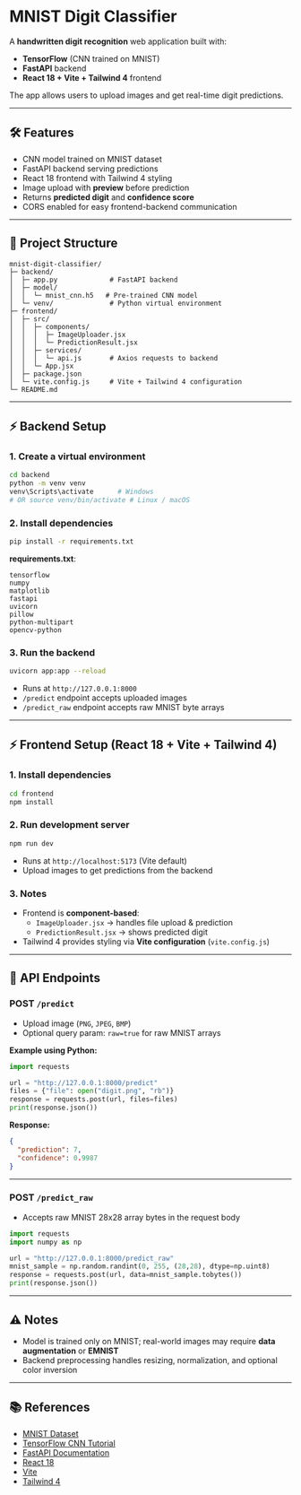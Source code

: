 # MNIST Digit Classifier

A **handwritten digit recognition** web application built with:

- **TensorFlow** (CNN trained on MNIST)
- **FastAPI** backend
- **React 18 + Vite + Tailwind 4** frontend

The app allows users to upload images and get real-time digit predictions.

---

## 🛠 Features

- CNN model trained on MNIST dataset
- FastAPI backend serving predictions
- React 18 frontend with Tailwind 4 styling
- Image upload with **preview** before prediction
- Returns **predicted digit** and **confidence score**
- CORS enabled for easy frontend-backend communication

---

## 📁 Project Structure

```
mnist-digit-classifier/
├─ backend/
│  ├─ app.py             # FastAPI backend
│  ├─ model/
│  │  └─ mnist_cnn.h5   # Pre-trained CNN model
│  └─ venv/              # Python virtual environment
├─ frontend/
│  ├─ src/
│  │  ├─ components/
│  │  │  ├─ ImageUploader.jsx
│  │  │  └─ PredictionResult.jsx
│  │  ├─ services/
│  │  │  └─ api.js       # Axios requests to backend
│  │  └─ App.jsx
│  ├─ package.json
│  └─ vite.config.js     # Vite + Tailwind 4 configuration
└─ README.md
```

---

## ⚡ Backend Setup

### 1. Create a virtual environment

```bash
cd backend
python -m venv venv
venv\Scripts\activate      # Windows
# OR source venv/bin/activate # Linux / macOS
```

### 2. Install dependencies

```bash
pip install -r requirements.txt
```

**requirements.txt**:

```
tensorflow
numpy
matplotlib
fastapi
uvicorn
pillow
python-multipart
opencv-python
```

### 3. Run the backend

```bash
uvicorn app:app --reload
```

- Runs at `http://127.0.0.1:8000`
- `/predict` endpoint accepts uploaded images
- `/predict_raw` endpoint accepts raw MNIST byte arrays

---

## ⚡ Frontend Setup (React 18 + Vite + Tailwind 4)

### 1. Install dependencies

```bash
cd frontend
npm install
```

### 2. Run development server

```bash
npm run dev
```

- Runs at `http://localhost:5173` (Vite default)
- Upload images to get predictions from the backend

### 3. Notes

- Frontend is **component-based**:
  - `ImageUploader.jsx` → handles file upload & prediction
  - `PredictionResult.jsx` → shows predicted digit
- Tailwind 4 provides styling via **Vite configuration** (`vite.config.js`)

---

## 🔹 API Endpoints

### POST `/predict`

- Upload image (`PNG`, `JPEG`, `BMP`)
- Optional query param: `raw=true` for raw MNIST arrays

**Example using Python:**

```python
import requests

url = "http://127.0.0.1:8000/predict"
files = {"file": open("digit.png", "rb")}
response = requests.post(url, files=files)
print(response.json())
```

**Response:**

```json
{
  "prediction": 7,
  "confidence": 0.9987
}
```

---

### POST `/predict_raw`

- Accepts raw MNIST 28x28 array bytes in the request body

```python
import requests
import numpy as np

url = "http://127.0.0.1:8000/predict_raw"
mnist_sample = np.random.randint(0, 255, (28,28), dtype=np.uint8)
response = requests.post(url, data=mnist_sample.tobytes())
print(response.json())
```

---

## ⚠️ Notes

- Model is trained only on MNIST; real-world images may require **data augmentation** or **EMNIST**
- Backend preprocessing handles resizing, normalization, and optional color inversion

---

## 📚 References

- [MNIST Dataset](http://yann.lecun.com/exdb/mnist/)
- [TensorFlow CNN Tutorial](https://www.tensorflow.org/tutorials/quickstart/beginner)
- [FastAPI Documentation](https://fastapi.tiangolo.com/)
- [React 18](https://reactjs.org/)
- [Vite](https://vitejs.dev/)
- [Tailwind 4](https://tailwindcss.com/)
